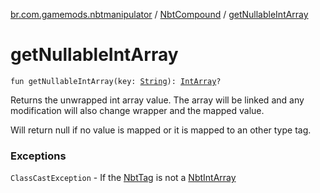 [br.com.gamemods.nbtmanipulator](../index.md) / [NbtCompound](index.md) / [getNullableIntArray](./get-nullable-int-array.md)

# getNullableIntArray

`fun getNullableIntArray(key: `[`String`](https://kotlinlang.org/api/latest/jvm/stdlib/kotlin/-string/index.html)`): `[`IntArray`](https://kotlinlang.org/api/latest/jvm/stdlib/kotlin/-int-array/index.html)`?`

Returns the unwrapped int array value. The array will be linked and any modification will
also change wrapper and the mapped value.

Will return null if no value is mapped or it is mapped to an other type tag.

### Exceptions

`ClassCastException` - If the [NbtTag](../-nbt-tag/index.md) is not a [NbtIntArray](../-nbt-int-array/index.md)